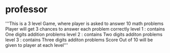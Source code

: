 # professor
'''This is a 3 level Game, where player is asked to answer 10 math problems
Player will get 3 chances to answer each problem correctly
level 1 : contains One digits addition problems
level 2 : contains Two digits additon problems
level 3 : contains Three digits additon problems
Score Out of 10 will be given to player at each level'''
